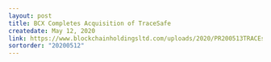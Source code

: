 ```yaml
---
layout: post
title: BCX Completes Acquisition of TraceSafe
createdate: May 12, 2020
link: https://www.blockchainholdingsltd.com/uploads/2020/PR200513TRACEsafeAcqClose.pdf
sortorder: "20200512"
---
```

